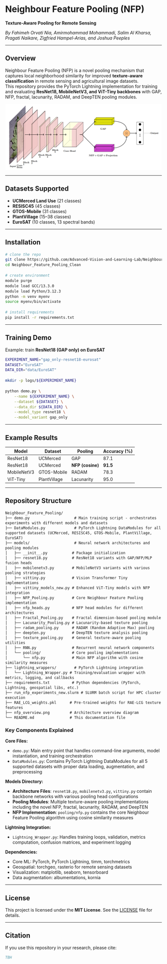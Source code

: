 # Neighbour Feature Pooling (NFP)  
**Texture-Aware Pooling for Remote Sensing**  

*By Fahimeh Orvati Nia, Amirmohammad Mohammadi, Salim Al Kharsa, Pragati Naikare, Zigfried Hampel-Arias, and Joshua Peeples*  

---

## Overview  
Neighbour Feature Pooling (NFP) is a novel pooling mechanism that captures local neighborhood similarity for improved **texture-aware classification** in remote sensing and agricultural image datasets.  
This repository provides the PyTorch Lightning implementation for training and evaluating **ResNet18, MobileNetV3, and ViT-Tiny backbones** with GAP, NFP, fractal, lacunarity, RADAM, and DeepTEN pooling modules.  

<p align="center">
  <img src="nfp_overview.png" width="800"/>
</p>  

---

## Datasets Supported  
- **UCMerced Land Use** (21 classes)  
- **RESISC45** (45 classes)  
- **GTOS-Mobile** (31 classes)  
- **PlantVillage** (15–38 classes)  
- **EuroSAT** (10 classes, 13 spectral bands)  

---

## Installation  

```bash
# clone the repo
git clone https://github.com/Advanced-Vision-and-Learning-Lab/Neighbour_Feature_Pooling.git
cd Neighbour_Feature_Pooling_Clean

# create environment
module purge
module load GCC/13.3.0
module load Python/3.12.3
python -m venv myenv
source myenv/bin/activate

# install requirements
pip install -r requirements.txt
```

---

## Training Demo  

Example: train **ResNet18 (GAP only) on EuroSAT**  

```bash
EXPERIMENT_NAME="gap_only-resnet18-eurosat"
DATASET="EuroSAT"
DATA_DIR="data/EuroSAT"

mkdir -p logs/${EXPERIMENT_NAME}

python demo.py \
    --name ${EXPERIMENT_NAME} \
    --dataset ${DATASET} \
    --data_dir ${DATA_DIR} \
    --model_type resnet18 \
    --model_variant gap_only
```

---

## Example Results  

| Model        | Dataset     | Pooling          | Accuracy (%) |
|--------------|-------------|------------------|--------------|
| ResNet18     | UCMerced    | GAP              | 87.1         |
| ResNet18     | UCMerced    | **NFP (cosine)** | **91.5**     |
| MobileNetV3  | GTOS-Mobile | RADAM            | 78.3         |
| ViT-Tiny     | PlantVillage| Lacunarity       | 95.0         |

---

## Repository Structure  

```text
Neighbour_Feature_Pooling/
├── demo.py                    # Main training script - orchestrates experiments with different models and datasets
├── DataModules.py             # PyTorch Lightning DataModules for all supported datasets (UCMerced, RESISC45, GTOS-Mobile, PlantVillage, EuroSAT)
├── models/                    # Neural network architectures and pooling modules
│   ├── __init__.py           # Package initialization
│   ├── resnet18.py           # ResNet18 variants with GAP/NFP/MLP fusion heads
│   ├── mobilenetv3.py        # MobileNetV3 variants with various pooling strategies
│   ├── vittiny.py            # Vision Transformer Tiny implementations
│   ├── vittiny_models_new.py # Enhanced ViT-Tiny models with NFP integration
│   ├── NFP_Pooling.py        # Core Neighbour Feature Pooling implementation
│   ├── nfp_heads.py          # NFP head modules for different architectures
│   ├── Fractal_Pooling.py    # Fractal dimension-based pooling module
│   ├── Lacunarity_Pooling.py # Lacunarity-based texture pooling
│   ├── radam_pooling.py      # RADAM (Random Adaptive Max) pooling
│   ├── deepten.py            # DeepTEN texture analysis pooling
│   ├── texture_pooling.py    # General texture-aware pooling utilities
│   ├── RNN.py                # Recurrent neural network components
│   └── pooling/              # Core pooling implementations
│       └── nfp.py            # Main NFP algorithm with cosine similarity measures
├── lightning_wrappers/        # PyTorch Lightning integration
│   └── Lightning_Wrapper.py # Training/evaluation wrapper with metrics, logging, and callbacks
├── requirements.txt          # Python dependencies (PyTorch, Lightning, geospatial libs, etc.)
├── run_nfp_experiments_new.slurm # SLURM batch script for HPC cluster execution
├── RAE_LCG_weights.pkl      # Pre-trained weights for RAE-LCG texture features
├── nfp_overview.png         # Architecture overview diagram
└── README.md                # This documentation file
```

### Key Components Explained

**Core Files:**
- `demo.py`: Main entry point that handles command-line arguments, model instantiation, and training orchestration
- `DataModules.py`: Contains PyTorch Lightning DataModules for all 5 supported datasets with proper data loading, augmentation, and preprocessing

**Models Directory:**
- **Architecture Files**: `resnet18.py`, `mobilenetv3.py`, `vittiny.py` contain backbone networks with various pooling head configurations
- **Pooling Modules**: Multiple texture-aware pooling implementations including the novel NFP, fractal, lacunarity, RADAM, and DeepTEN
- **NFP Implementation**: `pooling/nfp.py` contains the core Neighbour Feature Pooling algorithm using cosine similarity measures

**Lightning Integration:**
- `Lightning_Wrapper.py`: Handles training loops, validation, metrics computation, confusion matrices, and experiment logging

**Dependencies:**
- Core ML: PyTorch, PyTorch Lightning, timm, torchmetrics
- Geospatial: torchgeo, rasterio for remote sensing datasets
- Visualization: matplotlib, seaborn, tensorboard
- Data augmentation: albumentations, kornia

---

## License  
This project is licensed under the **MIT License**. See the [LICENSE](LICENSE) file for details.  

---

## Citation  

If you use this repository in your research, please cite:  

```bibtex
TBH
```
